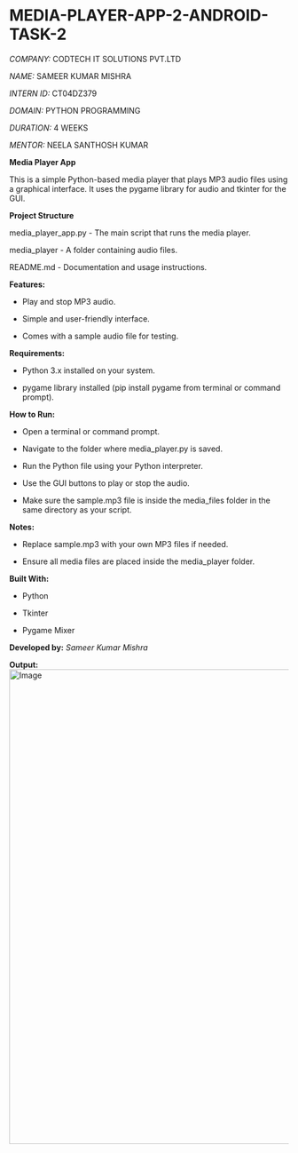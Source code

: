 # MEDIA-PLAYER-APP-2-ANDROID-TASK-2

*COMPANY:* CODTECH IT SOLUTIONS PVT.LTD

*NAME:* SAMEER KUMAR MISHRA

*INTERN ID:* CT04DZ379

*DOMAIN:* PYTHON PROGRAMMING

*DURATION:* 4 WEEKS

*MENTOR:* NEELA SANTHOSH KUMAR



**Media Player App**

This is a simple Python-based media player that plays MP3 audio files using a graphical interface. It uses the pygame library for audio and tkinter for the GUI.


**Project Structure**

media_player_app.py - The main script that runs the media player.

  media_player - A folder containing audio files.

README.md - Documentation and usage instructions.


**Features:**

- Play and stop MP3 audio.

- Simple and user-friendly interface.

- Comes with a sample audio file for testing.


**Requirements:**

- Python 3.x installed on your system.

- pygame library installed (pip install pygame from terminal or command prompt).


**How to Run:**

- Open a terminal or command prompt.

- Navigate to the folder where media_player.py is saved.

- Run the Python file using your Python interpreter.

- Use the GUI buttons to play or stop the audio.

- Make sure the sample.mp3 file is inside the media_files folder in the same directory as your script.


**Notes:**

- Replace sample.mp3 with your own MP3 files if needed.

- Ensure all media files are placed inside the media_player folder.


**Built With:**

- Python

- Tkinter

- Pygame Mixer


**Developed by:**
*Sameer Kumar Mishra*


**Output:**
<img width="972" height="855" alt="Image" src="https://github.com/user-attachments/assets/16e3f375-e0ac-499a-a0e3-a3be0be06457" />


